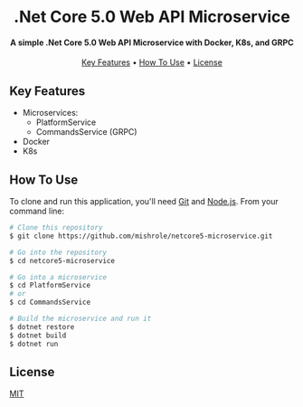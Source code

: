 
<h1 align="center">
  <br>
  .Net Core 5.0 Web API Microservice
  <br>
</h1>

<h4 align="center">
  A simple .Net Core 5.0 Web API Microservice with Docker, K8s, and GRPC
</h4>

<p align="center">
  <a href="#key-features">Key Features</a> •
  <a href="#how-to-use">How To Use</a> •
  <a href="#license">License</a>
</p>

## Key Features

* Microservices:
  * PlatformService
  * CommandsService (GRPC)
* Docker
* K8s

## How To Use

To clone and run this application, you'll need [Git](https://git-scm.com) and [Node.js](https://nodejs.org/en/download/). From your command line:

```bash
# Clone this repository
$ git clone https://github.com/mishrole/netcore5-microservice.git

# Go into the repository
$ cd netcore5-microservice

# Go into a microservice
$ cd PlatformService
# or
$ cd CommandsService

# Build the microservice and run it
$ dotnet restore
$ dotnet build
$ dotnet run

```

## License

[MIT](https://choosealicense.com/licenses/mit/)
